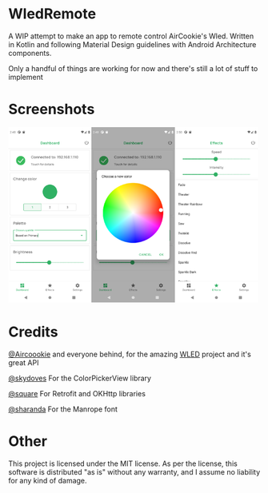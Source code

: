 # WledRemote
A WIP attempt to make an app to remote control AirCookie's Wled. Written in Kotlin and following Material Design guidelines with Android Architecture components.

Only a handful of things are working for now and there's still a lot of stuff to implement

# Screenshots
<img src="/images/home_screen.png" width="33%"><img src="/images/color_screen.png" width="33%"><img src="/images/effects_screen.png" width="33%">

# Credits
[@Aircoookie](https://github.com/Aircoookie) and everyone behind, for the amazing [WLED](https://github.com/Aircoookie/WLED) project and it's great API

[@skydoves](https://github.com/skydoves) For the ColorPickerView library

[@square](https://github.com/square) For Retrofit and OKHttp libraries

[@sharanda](https://github.com/sharanda) For the Manrope font

# Other
This project is licensed under the MIT license. As per the license, this software is distributed "as is" without any warranty, and I assume no liability for any kind of damage.

